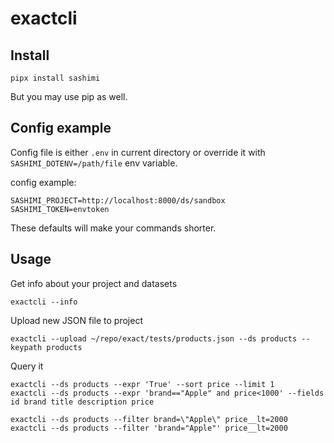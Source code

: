 # exactcli

## Install

~~~
pipx install sashimi
~~~

But you may use pip as well.

## Config example

Config file is either `.env` in current directory or override it with `SASHIMI_DOTENV=/path/file` env variable.

config example:
~~~
SASHIMI_PROJECT=http://localhost:8000/ds/sandbox
SASHIMI_TOKEN=envtoken
~~~
These defaults will make your commands shorter.

## Usage

Get info about your project and datasets
~~~
exactcli --info
~~~

Upload new JSON file to project
~~~
exactcli --upload ~/repo/exact/tests/products.json --ds products --keypath products
~~~

Query it
~~~
exactcli --ds products --expr 'True' --sort price --limit 1
exactcli --ds products --expr 'brand=="Apple" and price<1000' --fields id brand title description price
~~~

~~~
exactcli --ds products --filter brand=\"Apple\" price__lt=2000
exactcli --ds products --filter 'brand="Apple"' price__lt=2000
~~~
